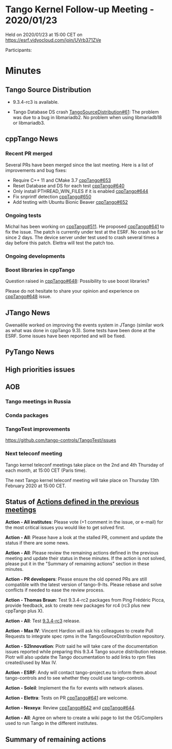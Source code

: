 # Tango Kernel Follow-up Meeting - 2020/01/23

Held on 2020/01/23 at 15:00 CET on https://esrf.vidyocloud.com/join/UVrb371ZVe

Participants:  

# Minutes

## Tango Source Distribution

- 9.3.4-rc3 is available.

- Tango Database DS crash [TangoSourceDistribution#61](https://github.com/tango-controls/TangoSourceDistribution/issues/61): 
The problem was due to a bug in libmariadb2. No problem when using libmariadb18 or libmariadb3.

## cppTango News

### Recent PR merged
Several PRs have been merged since the last meeting.
Here is a list of improvements and bug fixes:
- Require C++ 11 and CMake 3.7 [cppTango#653](https://github.com/tango-controls/cppTango/pull/653)
- Reset Database and DS for each test [cppTango#640](https://github.com/tango-controls/cppTango/pull/640)
- Only install PTHREAD_WIN_FILES if it is enabled [cppTango#644](https://github.com/tango-controls/cppTango/pull/644)
- Fix snprintf detection [cppTango#650](https://github.com/tango-controls/cppTango/pull/650)
- Add testing with Ubuntu Bionic Beaver [cppTango#652](https://github.com/tango-controls/cppTango/pull/652)

### Ongoing tests

Michal has been working on [cppTango#511](https://github.com/tango-controls/cppTango/issues/511).
He proposed [cppTango#641](https://github.com/tango-controls/cppTango/pull/641) to fix the issue.
The patch is currently under test at the ESRF. No crash so far since 2 days.
The device server under test used to crash several times a day before this patch.
Elettra will test the patch too.

### Ongoing developments


### Boost libraries in cppTango
Question raised in [cppTango#648](https://github.com/tango-controls/cppTango/issues/648): Possibility to use boost libraries?

Please do not hesitate to share your opinion and experience on [cppTango#648](https://github.com/tango-controls/cppTango/issues/648) issue.

## JTango News

Gwenaëlle worked on improving the events system in JTango (similar work as what was done in cppTango 9.3).
Some tests have been done at the ESRF. Some issues have been reported and will be fixed.

## PyTango News

## High priorities issues

## AOB

### Tango meetings in Russia
### Conda packages
### TangoTest improvements 
https://github.com/tango-controls/TangoTest/issues

### Next teleconf meeting

Tango kernel teleconf meetings take place on the 2nd and 4th Thursday of each month, at 15:00 CET (Paris time).

The next Tango kernel teleconf meeting will take place on Thursday 13th February 2020 at 15:00 CET.


## Status of [Actions defined in the previous meetings](https://github.com/tango-controls/tango-kernel-followup/blob/master/2020-01-09/Minutes.md#summary-of-remaining-actions)

**Action - All institutes**: Please vote (+1 comment in the issue, or e-mail) for the most critical issues you would
like to get solved first.

**Action - All**: Please have a look at the stalled PR, comment and update the status if there are some news.

**Action - All**: Please review the remaining actions defined in the previous meeting and update their status in these minutes.
If the action is not solved, please put it in the "Summary of remaining actions" section in these minutes.

**Action - PR developers**: Please ensure the old opened PRs are still compatible with the latest version of tango-9-lts.
Please rebase and solve conflicts if needed to ease the review process.

**Action - Thomas Braun**: Test 9.3.4-rc2 packages from Ping Frédéric Picca, provide feedback, ask to create new packages 
for rc4 (rc3 plus new cppTango plus X).

**Action - All**: Test [9.3.4-rc3](https://github.com/tango-controls/TangoSourceDistribution/releases/tag/9.3.4-rc3) release.

**Action - Max IV**: Vincent Hardion will ask his colleagues to create Pull Requests to integrate spec rpms in the 
TangoSourceDistribution repository.

**Action - S2Innovation**: Piotr said he will take care of the documentation issues reported while preparing this 9.3.4 
Tango source distribution release. 
Piotr will also update the Tango documentation to add links to rpm files created/used by Max IV.

**Action - ESRF**: Andy will contact tango-project.eu to inform them about tango-controls and to see whether they could
use tango-controls.

**Action - Soleil**: Implement the fix for events with network aliases.

**Action - Elettra**: Tests on PR [cppTango#641](https://github.com/tango-controls/cppTango/pull/641) are welcome.

**Action - Nexeya**: Review [cppTango#642](https://github.com/tango-controls/cppTango/pull/642) and 
[cppTango#644](https://github.com/tango-controls/cppTango/pull/644).

**Action - All**: Agree on where to create a wiki page to list the OS/Compilers used to run Tango in the different institutes.

## Summary of remaining actions